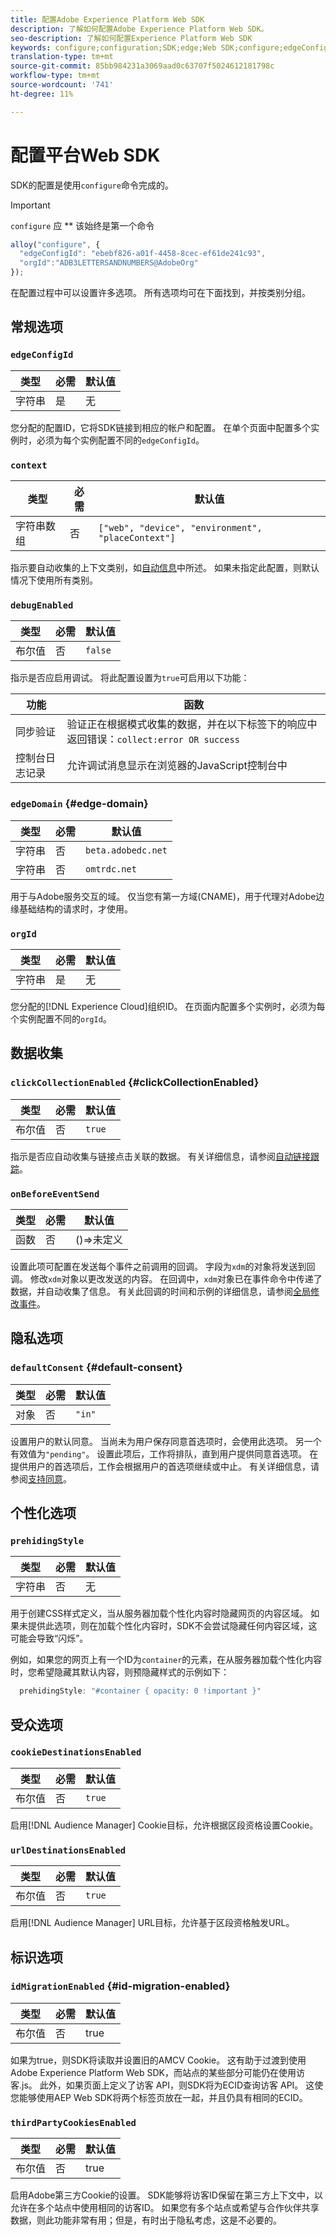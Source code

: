 ```yaml
---
title: 配置Adobe Experience Platform Web SDK
description: 了解如何配置Adobe Experience Platform Web SDK。
seo-description: 了解如何配置Experience Platform Web SDK
keywords: configure;configuration;SDK;edge;Web SDK;configure;edgeConfigId;context;web;device;环境;placeContext;debugEnabled;edgeDomain;orgId;clickCollectionEnabled;onBeforeEventSend;defaultConnence;web sdk设置；prehidingStyle；不透明度；cookieDUrlDDestinationsEnabled;idMigrationEnabled;thirdPartyCookiesEnabled;
translation-type: tm+mt
source-git-commit: 85bb984231a3069aad0c63707f5024612181798c
workflow-type: tm+mt
source-wordcount: '741'
ht-degree: 11%

---
```



# 配置平台Web SDK

SDK的配置是使用`configure`命令完成的。

>[!IMPORTANT]
>
>`configure` 应 ** 该始终是第一个命令

```javascript
alloy("configure", {
  "edgeConfigId": "ebebf826-a01f-4458-8cec-ef61de241c93",
  "orgId":"ADB3LETTERSANDNUMBERS@AdobeOrg"
});
```

在配置过程中可以设置许多选项。 所有选项均可在下面找到，并按类别分组。

## 常规选项

### `edgeConfigId`

| **类型** | **必需** | **默认值** |
| -------- | ------------ | ----------------- |
| 字符串 | 是 | 无 |

您分配的配置ID，它将SDK链接到相应的帐户和配置。  在单个页面中配置多个实例时，必须为每个实例配置不同的`edgeConfigId`。

### `context`

| **类型** | **必需** | **默认值** |
| ---------------- | ------------ | -------------------------------------------------- |
| 字符串数组 | 否 | `["web", "device", "environment", "placeContext"]` |

指示要自动收集的上下文类别，如[自动信息](../data-collection/automatic-information.md)中所述。  如果未指定此配置，则默认情况下使用所有类别。

### `debugEnabled`

| **类型** | **必需** | **默认值** |
| -------- | ------------ | ----------------- |
| 布尔值 | 否 | `false` |

指示是否应启用调试。 将此配置设置为`true`可启用以下功能：

| **功能** | **函数** |
| ---------------------- | ------------------ |
| 同步验证 | 验证正在根据模式收集的数据，并在以下标签下的响应中返回错误：`collect:error OR success` |
| 控制台日志记录 | 允许调试消息显示在浏览器的JavaScript控制台中 |

### `edgeDomain` {#edge-domain}

| **类型** | **必需** | **默认值** |
| -------- | ------------ | ------------------ |
| 字符串 | 否 | `beta.adobedc.net` |
| 字符串 | 否 | `omtrdc.net` |

用于与Adobe服务交互的域。 仅当您有第一方域(CNAME)，用于代理对Adobe边缘基础结构的请求时，才使用。

### `orgId`

| **类型** | **必需** | **默认值** |
| -------- | ------------ | ----------------- |
| 字符串 | 是 | 无 |

您分配的[!DNL Experience Cloud]组织ID。  在页面内配置多个实例时，必须为每个实例配置不同的`orgId`。

## 数据收集

### `clickCollectionEnabled` {#clickCollectionEnabled}

| **类型** | **必需** | **默认值** |
| -------- | ------------ | ----------------- |
| 布尔值 | 否 | `true` |

指示是否应自动收集与链接点击关联的数据。 有关详细信息，请参阅[自动链接跟踪](../data-collection/track-links.md#automaticLinkTracking)。

### `onBeforeEventSend`

| **类型** | **必需** | **默认值** |
| -------- | ------------ | ----------------- |
| 函数 | 否 | ()=>未定义 |

设置此项可配置在发送每个事件之前调用的回调。  字段为`xdm`的对象将发送到回调。  修改`xdm`对象以更改发送的内容。  在回调中，`xdm`对象已在事件命令中传递了数据，并自动收集了信息。 有关此回调的时间和示例的详细信息，请参阅[全局修改事件](tracking-events.md#modifying-events-globally)。

## 隐私选项

### `defaultConsent` {#default-consent}

| **类型** | **必需** | **默认值** |
| -------- | ------------ | ----------------- |
| 对象 | 否 | `"in"` |

设置用户的默认同意。 当尚未为用户保存同意首选项时，会使用此选项。 另一个有效值为`"pending"`。 设置此项后，工作将排队，直到用户提供同意首选项。 在提供用户的首选项后，工作会根据用户的首选项继续或中止。 有关详细信息，请参阅[支持同意](../consent/supporting-consent.md)。

## 个性化选项

### `prehidingStyle`

| **类型** | **必需** | **默认值** |
| -------- | ------------ | ----------------- |
| 字符串 | 否 | 无 |

用于创建CSS样式定义，当从服务器加载个性化内容时隐藏网页的内容区域。 如果未提供此选项，则在加载个性化内容时，SDK不会尝试隐藏任何内容区域，这可能会导致“闪烁”。

例如，如果您的网页上有一个ID为`container`的元素，在从服务器加载个性化内容时，您希望隐藏其默认内容，则预隐藏样式的示例如下：

```javascript
  prehidingStyle: "#container { opacity: 0 !important }"
```

## 受众选项

### `cookieDestinationsEnabled`

| **类型** | **必需** | **默认值** |
| -------- | ------------ | ----------------- |
| 布尔值 | 否 | `true` |

启用[!DNL Audience Manager] Cookie目标，允许根据区段资格设置Cookie。

### `urlDestinationsEnabled`

| **类型** | **必需** | **默认值** |
| -------- | ------------ | ----------------- |
| 布尔值 | 否 | `true` |

启用[!DNL Audience Manager] URL目标，允许基于区段资格触发URL。

## 标识选项

### `idMigrationEnabled` {#id-migration-enabled}

| **类型** | **必需** | **默认值** |
| -------- | ------------ | ----------------- |
| 布尔值 | 否 | true |

如果为true，则SDK将读取并设置旧的AMCV Cookie。 这有助于过渡到使用Adobe Experience Platform Web SDK，而站点的某些部分可能仍在使用访客.js。 此外，如果页面上定义了访客 API，则SDK将为ECID查询访客 API。 这使您能够使用AEP Web SDK将两个标签页放在一起，并且仍具有相同的ECID。

### `thirdPartyCookiesEnabled`

| **类型** | **必需** | **默认值** |
| -------- | ------------ | ----------------- |
| 布尔值 | 否 | true |

启用Adobe第三方Cookie的设置。 SDK能够将访客ID保留在第三方上下文中，以允许在多个站点中使用相同的访客ID。 如果您有多个站点或希望与合作伙伴共享数据，则此功能非常有用；但是，有时出于隐私考虑，这是不必要的。

